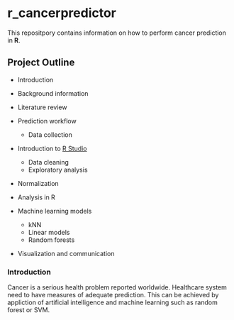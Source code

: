 # r_cancerpredictor
This repositpory contains information on how to perform cancer prediction in **R**. 

## Project Outline
* Introduction 
* Background information 
* Literature review 
* Prediction workflow 
  * Data collection 
* Introduction to [R Studio](https://www.rstud.com/)
  * Data cleaning 
  * Exploratory analysis 
* Normalization 
* Analysis in R 
* Machine learning models 
  * kNN
  * Linear models 
  * Random forests 
  
* Visualization and communication 

### Introduction 
Cancer is a serious health problem reported worldwide. Healthcare system need to have measures of adequate prediction. This can be achieved by appliction of artificial intelligence and machine learning such as random forest or SVM.
